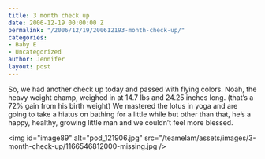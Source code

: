 ```yaml
---
title: 3 month check up
date: 2006-12-19 00:00:00 Z
permalink: "/2006/12/19/200612193-month-check-up/"
categories:
- Baby E
- Uncategorized
author: Jennifer
layout: post
---
```


So, we had another check up today and passed with flying colors. Noah, the heavy weight champ, weighed in at 14.7 lbs and 24.25 inches long. (that&#8217;s a 72% gain from his birth weight) We mastered the lotus in yoga and are going to take a hiatus on bathing for a little while but other than that, he&#8217;s a happy, healthy, growing little man and we couldn&#8217;t feel more blessed.

<img id="image89" alt="pod_121906.jpg" src="/teamelam/assets/images/3-month-check-up/1166546812000-missing.jpg />
